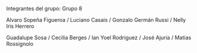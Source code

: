 Integrantes del grupo: Grupo 8

Alvaro Sopeña Figueroa / Luciano Casais / Gonzalo Germán Russi / Nelly Iris Herrero

Guadalupe Sosa / Cecilia Berges / Ian Yoel Rodriguez / José Ajuria / Matias Rossignolo	
